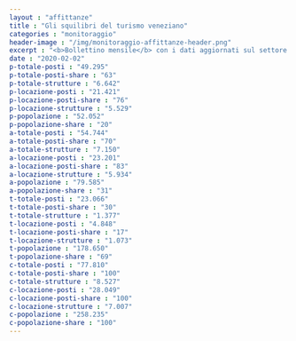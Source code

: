 ```yaml
---
layout : "affittanze"
title : "Gli squilibri del turismo veneziano"
categories : "monitoraggio"
header-image : "/img/monitoraggio-affittanze-header.png"
excerpt : "<b>Bollettino mensile</b> con i dati aggiornati sul settore ricettivo alberghiero ed extra-alberghiero. confrontati con quelli sulla popolazione. Scopri. attraverso grafici e mappe interattive. le dinamiche di squilibrio che sottraggono abitazioni residenziali in favore del settore turistico."
date : "2020-02-02"
p-totale-posti : "49.295"
p-totale-posti-share : "63"
p-totale-strutture : "6.642"
p-locazione-posti : "21.421"
p-locazione-posti-share : "76"
p-locazione-strutture : "5.529"
p-popolazione : "52.052"
p-popolazione-share : "20"
a-totale-posti : "54.744"
a-totale-posti-share : "70"
a-totale-strutture : "7.150"
a-locazione-posti : "23.201"
a-locazione-posti-share : "83"
a-locazione-strutture : "5.934"
a-popolazione : "79.585"
a-popolazione-share : "31"
t-totale-posti : "23.066"
t-totale-posti-share : "30"
t-totale-strutture : "1.377"
t-locazione-posti : "4.848"
t-locazione-posti-share : "17"
t-locazione-strutture : "1.073"
t-popolazione : "178.650"
t-popolazione-share : "69"
c-totale-posti : "77.810"
c-totale-posti-share : "100"
c-totale-strutture : "8.527"
c-locazione-posti : "28.049"
c-locazione-posti-share : "100"
c-locazione-strutture : "7.007"
c-popolazione : "258.235"
c-popolazione-share : "100"
---
```


